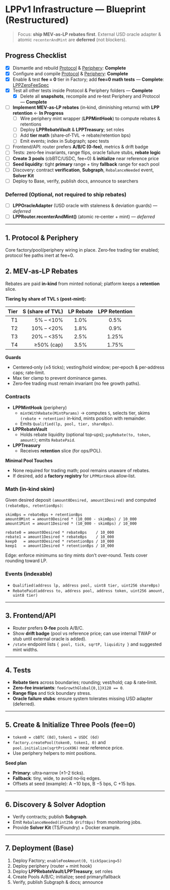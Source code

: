 # LPPv1 Infrastructure — Blueprint (Restructured)

> Focus: **ship MEV‑as‑LP rebates first**. External USD oracle adapter & atomic `recenterAndMint` are **deferred** (not blockers).

## Progress Checklist

- [x] Dismantle and rebuild [Protocol](https://github.com/Art-Sells/HPM/tree/main/MASS/LPP/LPPCodeBase/Infrastructure/Protocol) & [Periphery](https://github.com/Art-Sells/HPM/tree/main/MASS/LPP/LPPCodeBase/Infrastructure/Periphery): **Complete**
- [x] Configure and compile [Protocol](https://github.com/Art-Sells/HPM/tree/main/MASS/LPP/LPPCodeBase/Infrastructure/Protocol) & [Periphery](https://github.com/Art-Sells/HPM/tree/main/MASS/LPP/LPPCodeBase/Infrastructure/Periphery): **Complete**
- [x] Enable & test **fee = 0** tier in Factory; add **fee=0 math tests** — **Complete**: [LPPZeroFeeSpec](https://github.com/Art-Sells/HPM/blob/main/MASS/LPP/LPPCodeBase/Infrastructure/Protocol/test/LPPFactory.spec.ts)
- [x] Test all other tests inside Protocol & Periphery folders — **Complete**
  - [x] Delete all **snapshots**, recompile and re‑test Periphery and Protocol — **Complete**
- [ ] **Implement MEV‑as‑LP rebates** (in‑kind, diminishing returns) with **LPP retention**  ← **In Progress**
  - [ ] Wire periphery mint wrapper (**LPPMintHook**) to compute rebates & retentions
  - [ ] Deploy **LPPRebateVault** & **LPPTreasury**; set roles
  - [ ] Add **tier math** (share‑of‑TVL → rebate/retention bps)
  - [ ] Emit events; index in Subgraph; spec tests
- [ ] Frontend/API: router prefers **A/B/C (0‑fee)**, metrics & drift badge
- [ ] Tests: zero‑fee invariants, range flips, oracle failure stubs, **rebate logic**
- [ ] **Create 3 pools** (cbBTC/USDC, fee=0) & **initialize** near reference price
- [ ] **Seed liquidity**: tight **primary** range + tiny **fallback** range for each pool
- [ ] Discovery: contract **verification**, **Subgraph**, `RebalanceNeeded` event, **Solver Kit**
- [ ] Deploy to Base, verify, publish docs, announce to searchers

### Deferred (Optional, not required to ship rebates)
- [ ] **LPPOracleAdapter** (USD oracle with staleness & deviation guards) — *deferred*
- [ ] **LPPRouter.recenterAndMint()** (atomic re‑center + mint) — *deferred*

---

## 1. Protocol & Periphery
Core factory/pool/periphery wiring in place. Zero‑fee trading tier enabled; protocol fee paths inert at fee=0.

## 2. MEV‑as‑LP Rebates 
Rebates are paid **in‑kind** from minted notional; platform keeps a **retention** slice.

**Tiering by share of TVL `S` (post‑mint):**

| Tier | S (share of TVL) | **LP Rebate** | **LPP Retention** |
|-----:|------------------:|:-------------:|:-----------------:|
| T1   | 5% – <10%         | 1.0%          | 0.5%              |
| T2   | 10% – <20%        | 1.8%          | 0.9%              |
| T3   | 20% – <35%        | 2.5%          | 1.25%             |
| T4   | ≥50% (cap)        | 3.5%          | 1.75%             |

**Guards**
- Centered‑only (±δ ticks); vesting/hold window; per‑epoch & per‑address caps; rate‑limit.  
- Max tier clamp to prevent dominance games.  
- Zero‑fee trading must remain invariant (no fee growth paths).

### Contracts
- **LPPMintHook** (periphery)
  - `mintWithRebate(MintParams)` → computes `S`, selects tier, skims `(rebate + retention)` in‑kind, mints position with remainder.
  - Emits `Qualified(lp, pool, tier, shareBps)`.
- **LPPRebateVault**
  - Holds rebate liquidity (optional top‑ups); `payRebate(to, token, amount)`; emits `RebatePaid`.
- **LPPTreasury**
  - Receives **retention** slice (for ops/POL).

**Minimal Pool Touches**
- None required for trading math; pool remains unaware of rebates.  
- If desired, add a **factory registry** for `LPPMintHook` allow‑list.

### Math (in‑kind skim)
Given desired deposit `(amount0Desired, amount1Desired)` and computed `(rebateBps, retentionBps)`:
```
skimBps = rebateBps + retentionBps
amount0Mint = amount0Desired * (10_000 - skimBps) / 10_000
amount1Mint = amount1Desired * (10_000 - skimBps) / 10_000

rebate0 = amount0Desired * rebateBps    / 10_000
rebate1 = amount1Desired * rebateBps    / 10_000
keep0   = amount0Desired * retentionBps / 10_000
keep1   = amount1Desired * retentionBps / 10_000
```
Edge: enforce minimums so tiny mints don’t over‑round. Tests cover rounding toward LP.

### Events (indexable)
- `Qualified(address lp, address pool, uint8 tier, uint256 shareBps)`  
- `RebatePaid(address to, address pool, address token, uint256 amount, uint8 tier)`

---

## 3. Frontend/API
- Router prefers **0‑fee** pools A/B/C.  
- Show **drift badge** (pool vs reference price; can use internal TWAP or stub until external oracle is added).  
- `/state` endpoint lists `{ pool, tick, sqrtP, liquidity }` and suggested mint widths.

---

## 4. Tests
- **Rebate tiers** across boundaries; rounding; vest/hold; cap & rate‑limit.  
- **Zero‑fee invariants**: `feeGrowthGlobal{0,1}X128 == 0`.  
- **Range flips** and tick boundary stress.  
- **Oracle failure stubs**: ensure system tolerates missing USD adapter (deferred).

---

## 5. Create & Initialize Three Pools (fee=0)
- `token0 = cbBTC (8d)`, `token1 = USDC (6d)`  
- `factory.createPool(token0, token1, 0)` and `pool.initialize(sqrtPriceX96)` near reference price.  
- Use periphery helpers to mint positions.

**Seed plan**
- **Primary**: ultra‑narrow (±1–2 ticks).  
- **Fallback**: tiny, wide, to avoid no‑liq edges.  
- Offsets at seed (example): A −10 bps, B −5 bps, C +15 bps.

---

## 6. Discovery & Solver Adoption
- Verify contracts; publish **Subgraph**.  
- Emit `RebalanceNeeded(int256 driftBps)` from monitoring jobs.  
- Provide **Solver Kit** (TS/Foundry) + Docker example.

---

## 7. Deployment (Base)
1. Deploy Factory; `enableFeeAmount(0, tickSpacing=5)`  
2. Deploy periphery (router + mint hook)  
3. Deploy **LPPRebateVault**/**LPPTreasury**, set roles  
4. Create Pools A/B/C; initialize; seed primary/fallback  
5. Verify, publish Subgraph & docs; announce
